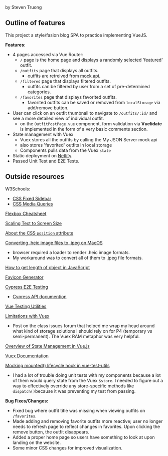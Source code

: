 by Steven Truong

## Outline of features

This project a style/fasion blog SPA to practice implementing VueJS.

**Features**:

- 4 pages accessed via Vue Router:
  - `/` page is the home page and displays a randomly selected 'featured' outfit.
  - `/outfits` page that displays all outfits.
    - outfits are retreived from [mock api.](https://my-json-server.typicode.com/spttruong/e28-p3-api/outfits)
  - `/filtered` page that displays filtered outfits.
    - outfits can be filtered by user from a set of pre-determined categories.
  - `/favorites` page that displays favorited outfits.
    - favorited outfits can be saved or removed from `localStorage` via add/remove button.
- User can click on an outfit thumbnail to navigate to `/outfits/:id/` and see a more detailed view of individual outfit.
  - on the `OutfitPostPage.vue` component, form validation via **Vuelidate** is implemented in the form of a very basic comments section.
- State management with Vuex
  - Vuex stores all the outfits by calling the My JSON Server mock api
  - also stores 'favorited' outfits in local storage
  - Components pulls data from the Vuex `state`
- Static deployment on [Netlify](https://app.netlify.com).
- Passed Unit Test and E2E Tests.

## Outside resources

W3Schools:

 - [CSS Fixed Sidebar](https://www.w3schools.com/howto/howto_css_fixed_sidebar.asp)
 - [CSS Media Queries](https://www.w3schools.com/css/css_rwd_mediaqueries.asp)

[Flexbox Cheatsheet](https://yoksel.github.io/flex-cheatsheet/)

[Scaling Text to Screen Size](https://css-tricks.com/books/volume-i/scale-typography-screen-size/)

[About the CSS `position` attribute](https://dzone.com/articles/css-position-relative-vs-position-absolute)

[Converting .heic image files to .jpeg on MacOS](https://www.howtogeek.com/398927/)

- browser required a loader to render .heic image formats.
- My workaround was to convert all of them to .jpeg file formats.

[How to get length of object in JavaScript](https://stackoverflow.com/questions/5533192/how-to-get-object-length/5533226)

[Favicon Generator](https://www.favicon-generator.org/)

[Cypress E2E Testing](Cypress.io)

- [Cypress API documention](https://docs.cypress.io/api/api/table-of-contents.html)

[Vue Testing Utilities](https://vue-test-utils.vuejs.org/)

[Limitations with Vuex](https://github.com/susanBuck/e28-fall19/issues/154)

- Post on the class issues forum that helped me wrap my head around what kind of storage solutions I should rely on for P4 (temporary vs semi-permanent). The Vuex RAM metaphor was very helpful.

[Overview of State Management in Vue.js](https://vuejs.org/v2/guide/state-management.html#Simple-State-Management-from-Scratch)

[Vuex Documentation](https://vuex.vuejs.org/)

[Mocking mounted() lifecycle hook in vue-test-utils](https://stackoverflow.com/questions/50278708/vue-test-utils-how-to-test-logic-within-mounted-lifecycle-hook-with-vuex)

- I had a lot of trouble doing unit tests with my components because a lot of them would query state from the Vuex `$store`. I needed to figure out a way to effectively override any store-specific methods like `dispatch()`because it was preventing my test from passing.

**Bug Fixes/Changes:**

- Fixed bug where outfit title was missing when viewing outfits on `/favorites`.
- Made adding and removing favorite outfits more reactive; user no longer needs to refresh page to reflect changes in favorites. Upon clicking the remove button, the outfit disappears.
- Added a proper home page so users have something to look at upon landing on the website.
- Some minor CSS changes for improved visualization.
